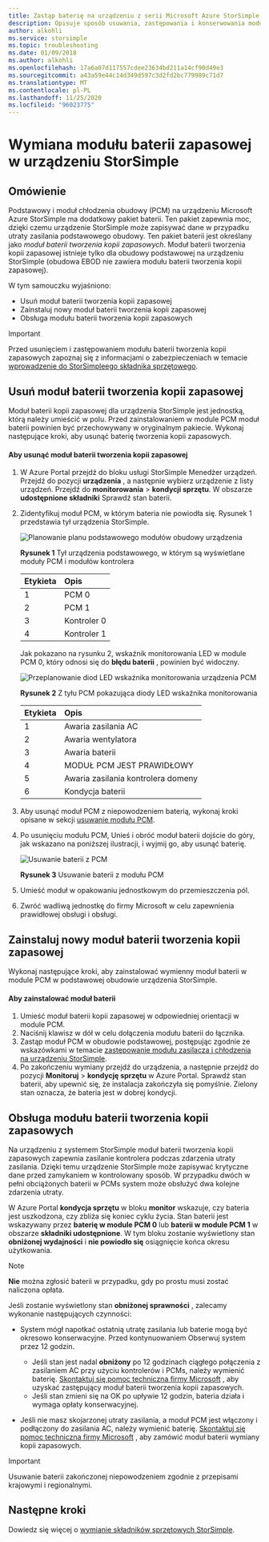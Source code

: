 ```yaml
---
title: Zastąp baterię na urządzeniu z serii Microsoft Azure StorSimple 8000
description: Opisuje sposób usuwania, zastępowania i konserwowania modułu baterii tworzenia kopii zapasowych na urządzeniu StorSimple.
author: alkohli
ms.service: storsimple
ms.topic: troubleshooting
ms.date: 01/09/2018
ms.author: alkohli
ms.openlocfilehash: 17a6a07d117557cdee23634bd211a14cf90d49e3
ms.sourcegitcommit: a43a59e44c14d349d597c3d2fd2bc779989c71d7
ms.translationtype: MT
ms.contentlocale: pl-PL
ms.lasthandoff: 11/25/2020
ms.locfileid: "96023775"
---
```

# <a name="replace-the-backup-battery-module-on-your-storsimple-device"></a>Wymiana modułu baterii zapasowej w urządzeniu StorSimple

## <a name="overview"></a>Omówienie
Podstawowy i moduł chłodzenia obudowy (PCM) na urządzeniu Microsoft Azure StorSimple ma dodatkowy pakiet baterii. Ten pakiet zapewnia moc, dzięki czemu urządzenie StorSimple może zapisywać dane w przypadku utraty zasilania podstawowego obudowy. Ten pakiet baterii jest określany jako *moduł baterii tworzenia kopii zapasowych*. Moduł baterii tworzenia kopii zapasowej istnieje tylko dla obudowy podstawowej na urządzeniu StorSimple (obudowa EBOD nie zawiera modułu baterii tworzenia kopii zapasowej).

W tym samouczku wyjaśniono:

* Usuń moduł baterii tworzenia kopii zapasowej
* Zainstaluj nowy moduł baterii tworzenia kopii zapasowej
* Obsługa modułu baterii tworzenia kopii zapasowych

> [!IMPORTANT]
> Przed usunięciem i zastępowaniem modułu baterii tworzenia kopii zapasowych zapoznaj się z informacjami o zabezpieczeniach w temacie [wprowadzenie do StorSimpleego składnika sprzętowego](storsimple-8000-hardware-component-replacement.md).


## <a name="remove-the-backup-battery-module"></a>Usuń moduł baterii tworzenia kopii zapasowej
Moduł baterii kopii zapasowej dla urządzenia StorSimple jest jednostką, którą należy umieścić w polu. Przed zainstalowaniem w module PCM moduł baterii powinien być przechowywany w oryginalnym pakiecie. Wykonaj następujące kroki, aby usunąć baterię tworzenia kopii zapasowych.

#### <a name="to-remove-the-backup-battery-module"></a>Aby usunąć moduł baterii tworzenia kopii zapasowej
1. W Azure Portal przejdź do bloku usługi StorSimple Menedżer urządzeń. Przejdź do pozycji **urządzenia** , a następnie wybierz urządzenie z listy urządzeń. Przejdź do **monitorowania**  >  **kondycji sprzętu**. W obszarze **udostępnione składniki** Sprawdź stan baterii.
2. Zidentyfikuj moduł PCM, w którym bateria nie powiodła się. Rysunek 1 przedstawia tył urządzenia StorSimple.
   
    ![Planowanie planu podstawowego modułów obudowy urządzenia](./media/storsimple-battery-replacement/IC740994.png)
   
    **Rysunek 1** Tył urządzenia podstawowego, w którym są wyświetlane moduły PCM i modułów kontrolera
   
   | Etykieta | Opis |
   |:--- |:--- |
   | 1 |PCM 0 |
   | 2 |PCM 1 |
   | 3 |Kontroler 0 |
   | 4 |Kontroler 1 |
   
    Jak pokazano na rysunku 2, wskaźnik monitorowania LED w module PCM 0, który odnosi się do **błędu baterii** , powinien być widoczny.
   
    ![Przeplanowanie diod LED wskaźnika monitorowania urządzenia PCM](./media/storsimple-battery-replacement/IC740992.png)
   
    **Rysunek 2** Z tyłu PCM pokazująca diody LED wskaźnika monitorowania
   
   | Etykieta | Opis |
   |:--- |:--- |
   | 1 |Awaria zasilania AC |
   | 2 |Awaria wentylatora |
   | 3 |Awaria baterii |
   | 4 |MODUŁ PCM JEST PRAWIDŁOWY |
   | 5 |Awaria zasilania kontrolera domeny |
   | 6 |Kondycja baterii |
3. Aby usunąć moduł PCM z niepowodzeniem baterią, wykonaj kroki opisane w sekcji [usuwanie modułu PCM](storsimple-8000-power-cooling-module-replacement.md#remove-a-pcm).
4. Po usunięciu modułu PCM, Unieś i obróć moduł baterii dojście do góry, jak wskazano na poniższej ilustracji, i wyjmij go, aby usunąć baterię.
   
    ![Usuwanie baterii z PCM](./media/storsimple-battery-replacement/IC741019.png)
   
    **Rysunek 3** Usuwanie baterii z modułu PCM
5. Umieść moduł w opakowaniu jednostkowym do przemieszczenia pól.
6. Zwróć wadliwą jednostkę do firmy Microsoft w celu zapewnienia prawidłowej obsługi i obsługi.

## <a name="install-a-new-backup-battery-module"></a>Zainstaluj nowy moduł baterii tworzenia kopii zapasowej
Wykonaj następujące kroki, aby zainstalować wymienny moduł baterii w module PCM w podstawowej obudowie urządzenia StorSimple.

#### <a name="to-install-the-battery-module"></a>Aby zainstalować moduł baterii
1. Umieść moduł baterii kopii zapasowej w odpowiedniej orientacji w module PCM.
2. Naciśnij klawisz w dół w celu dołączenia modułu baterii do łącznika.
3. Zastąp moduł PCM w obudowie podstawowej, postępując zgodnie ze wskazówkami w temacie [zastępowanie modułu zasilacza i chłodzenia na urządzeniu StorSimple](storsimple-8000-power-cooling-module-replacement.md).
4. Po zakończeniu wymiany przejdź do urządzenia, a następnie przejdź do pozycji **Monitoruj**  >  **kondycję sprzętu** w Azure Portal. Sprawdź stan baterii, aby upewnić się, że instalacja zakończyła się pomyślnie. Zielony stan oznacza, że bateria jest w dobrej kondycji.

## <a name="maintain-the-backup-battery-module"></a>Obsługa modułu baterii tworzenia kopii zapasowych
Na urządzeniu z systemem StorSimple moduł baterii tworzenia kopii zapasowych zapewnia zasilanie kontrolera podczas zdarzenia utraty zasilania. Dzięki temu urządzenie StorSimple może zapisywać krytyczne dane przed zamykaniem w kontrolowany sposób. W przypadku dwóch w pełni obciążonych baterii w PCMs system może obsłużyć dwa kolejne zdarzenia utraty.

W Azure Portal **kondycja sprzętu** w bloku **monitor** wskazuje, czy bateria jest uszkodzona, czy zbliża się koniec cyklu życia. Stan baterii jest wskazywany przez **baterię w module PCM 0** lub **baterii w module PCM 1** w obszarze **składniki udostępnione**. W tym bloku zostanie wyświetlony stan **obniżonej wydajności** i **nie powiodło się** osiągnięcie końca okresu użytkowania.

> [!NOTE]
> **Nie** można zgłosić baterii w przypadku, gdy po prostu musi zostać naliczona opłata.


Jeśli zostanie wyświetlony stan **obniżonej sprawności** , zalecamy wykonanie następujących czynności:

* System mógł napotkać ostatnią utratę zasilania lub baterie mogą być okresowo konserwacyjne. Przed kontynuowaniem Obserwuj system przez 12 godzin.
  
  * Jeśli stan jest nadal **obniżony** po 12 godzinach ciągłego połączenia z zasilaniem AC przy użyciu kontrolerów i PCMs, należy wymienić baterię. [Skontaktuj się pomoc techniczna firmy Microsoft](storsimple-8000-contact-microsoft-support.md) , aby uzyskać zastępujący moduł baterii tworzenia kopii zapasowych.
  * Jeśli stan zmieni się na OK po upływie 12 godzin, bateria działa i wymaga opłaty konserwacyjnej.
* Jeśli nie masz skojarzonej utraty zasilania, a moduł PCM jest włączony i podłączony do zasilania AC, należy wymienić baterię. [Skontaktuj się pomoc techniczna firmy Microsoft](storsimple-8000-contact-microsoft-support.md) , aby zamówić moduł baterii wymiany kopii zapasowych.

> [!IMPORTANT]
> Usuwanie baterii zakończonej niepowodzeniem zgodnie z przepisami krajowymi i regionalnymi.

## <a name="next-steps"></a>Następne kroki
Dowiedz się więcej o [wymianie składników sprzętowych StorSimple](storsimple-8000-hardware-component-replacement.md).

